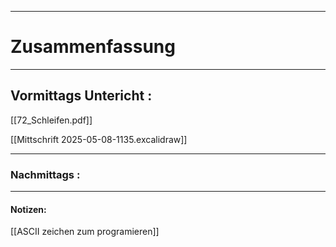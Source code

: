 

___

# Zusammenfassung








----

## Vormittags Untericht : 



[[72_Schleifen.pdf]]

[[Mittschrift 2025-05-08-1135.excalidraw]]


----

### Nachmittags :







___

#### Notizen: 
[[ASCII zeichen zum programieren]]